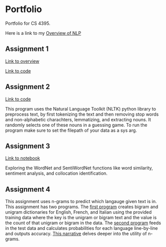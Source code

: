# Portfolio
Portfolio for CS 4395.

Here is a link to my [Overview of NLP](https://github.com/TediDika/Portfolio/blob/2e020b2ac6798997eac8dca945fe975800562157/Overview%20of%20NLP.pdf)


## Assignment 1

[Link to overview](https://github.com/TediDika/Portfolio/blob/main/Homework1/Overview%20of%20Assignment%201.pdf)

[Link to code](https://github.com/TediDika/Portfolio/blob/main/Homework1/Homework1_txd190008.py)

## Assignment 2
[Link to code](https://github.com/TediDika/Portfolio/blob/main/Homework2/Homework2_txd190008.py)

This program uses the Natural Language Toolkit (NLTK) python library to preprocess text, by first tokenizing the text and then removing stop words and non-alphabetic charachters, lemmatizing, and extracting nouns. It randomly selects one of these nouns in a guessing game. To run the program make sure to set the filepath of your data as a sys arg.

## Assignment 3
[Link to notebook](https://github.com/TediDika/Portfolio/blob/main/Homework3.ipynb)

Exploring the WordNet and SentiWordNet functions like word similarity, sentiment analysis, and collocation identification.

## Assignment 4
This assignment uses n-grams to predict which langauge given text is in. This assignment has two programs. The [first program](https://github.com/TediDika/Portfolio/blob/main/Homework4/program1.py) creates bigram and unigram dictionaries for English, French, and Italian using the provided training data where the key is the unigram or bigram text and the value is the count of that unigram or bigram in the data. The [second program](https://github.com/TediDika/Portfolio/blob/main/Homework4/program2.py) feeds in the test data and calculates probabilities for each language line-by-line and outputs accuracy. [This narrative](https://github.com/TediDika/Portfolio/blob/main/Homework4/Assignment%204%20-%20Narrative.pdf) delves deeper into the utility of n-grams.
